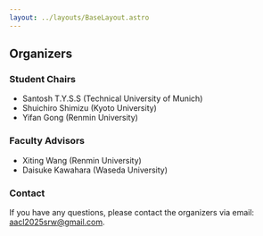 ```yaml
---
layout: ../layouts/BaseLayout.astro
---
```


## Organizers

### Student Chairs

- Santosh T.Y.S.S (Technical University of Munich)
- Shuichiro Shimizu (Kyoto University)
- Yifan Gong (Renmin University)

### Faculty Advisors

- Xiting Wang (Renmin University)
- Daisuke Kawahara (Waseda University)

### Contact

If you have any questions, please contact the organizers via email: aacl2025srw@gmail.com.
